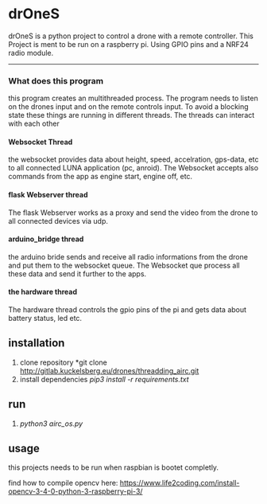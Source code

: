 # drOneS 

drOneS is a python project to control a drone with a remote controller. 
This Project is ment to be run on a raspberry pi. Using GPIO pins and a NRF24
radio module.

----

### What does this program

this program creates an multithreaded process. The program needs to listen on the drones input and on the remote
controls input. To avoid a blocking state these things are running in different threads.
The threads can interact with each other

#### Websocket Thread

the websocket provides data about height, speed, accelration, gps-data, etc to all 
connected LUNA application (pc, anroid). The Websocket accepts also commands from the app as
engine start, engine off, etc. 

#### flask Webserver thread

The flask Webserver works as a proxy and send the video from the drone to all connected 
devices via udp. 

#### arduino_bridge thread

the arduino bride sends and receive all radio informations from the drone and put them to the websocket queue. 
The Websocket que process all these data and send it further to the apps. 

#### the hardware thread

The hardware thread controls the gpio pins of the pi and gets data about battery status, led etc.

## installation

1. clone repository *git clone http://gitlab.kuckelsberg.eu/drones/threadding_airc.git
2. install dependencies *pip3 install -r requirements.txt*

## run 

1. *python3 airc_os.py*

## usage

this projects needs to be run when raspbian is bootet completly.

find how to compile opencv here:
https://www.life2coding.com/install-opencv-3-4-0-python-3-raspberry-pi-3/
